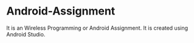 # Android-Assignment
It is an Wireless Programming or Android Assignment. It is created using Android Studio.
